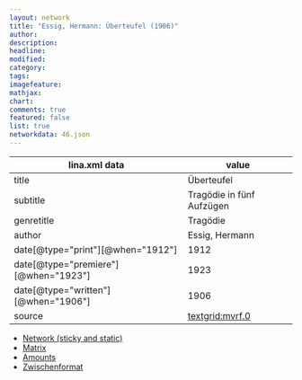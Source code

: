 ```yaml
---
layout: network
title: "Essig, Hermann: Überteufel (1906)"
author:
description:
headline:
modified:
category:
tags:
imagefeature: 
mathjax: 
chart: 
comments: true
featured: false
list: true
networkdata: 46.json
---
```

lina.xml data  | value
------------- | -------------
title|Überteufel
subtitle|Tragödie in fünf Aufzügen
genretitle|Tragödie
author|Essig, Hermann
date[@type="print"][@when="1912"]|1912
date[@type="premiere"][@when="1923"]|1923
date[@type="written"][@when="1906"]|1906
source|[textgrid:mvrf.0](https://textgridlab.org/1.0/tgcrud-public/rest/textgrid:mvrf.0/data)



* [Network (sticky and static)](/network46)
* [Matrix](/matrix46)
* [Amounts](/amounts46)
* [Zwischenformat](/lina46 )
